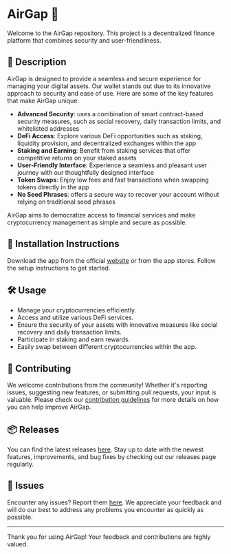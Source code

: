 
# AirGap 🚀

Welcome to the AirGap repository. This project is a decentralized finance platform that combines security and user-friendliness.

## 📜 Description

AirGap is designed to provide a seamless and secure experience for managing your digital assets. Our wallet stands out due to its innovative approach to security and ease of use. Here are some of the key features that make AirGap unique:

- **Advanced Security**: uses a combination of smart contract-based security measures, such as social recovery, daily transaction limits, and whitelisted addresses
- **DeFi Access**: Explore various DeFi opportunities such as staking, liquidity provision, and decentralized exchanges within the app
- **Staking and Earning**: Benefit from staking services that offer competitive returns on your staked assets
- **User-Friendly Interface**: Experience a seamless and pleasant user journey with our thoughtfully designed interface
- **Token Swaps**: Enjoy low fees and fast transactions when swapping tokens directly in the app
- **No Seed Phrases**: offers a secure way to recover your account without relying on traditional seed phrases

AirGap aims to democratize access to financial services and make cryptocurrency management as simple and secure as possible.

## 🚀 Installation Instructions

Download the app from the official [website](https://www.example.com) or from the app stores. Follow the setup instructions to get started.

## 🛠️ Usage

- Manage your cryptocurrencies efficiently.
- Access and utilize various DeFi services.
- Ensure the security of your assets with innovative measures like social recovery and daily transaction limits.
- Participate in staking and earn rewards.
- Easily swap between different cryptocurrencies within the app.

## 🤝 Contributing

We welcome contributions from the community! Whether it's reporting issues, suggesting new features, or submitting pull requests, your input is valuable. Please check our [contribution guidelines](../../contributing) for more details on how you can help improve AirGap.

## 📦 Releases

You can find the latest releases [here](../../releases). Stay up to date with the newest features, improvements, and bug fixes by checking out our releases page regularly.

## 🐛 Issues

Encounter any issues? Report them [here](../../issues). We appreciate your feedback and will do our best to address any problems you encounter as quickly as possible.

---

Thank you for using AirGap! Your feedback and contributions are highly valued.
